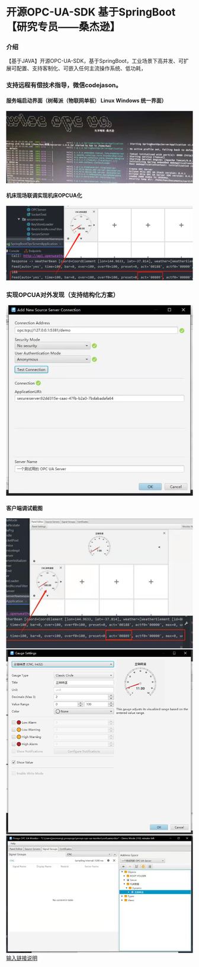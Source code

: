 # 开源OPC-UA-SDK 基于SpringBoot【研究专员——桑杰逊】

### 介绍
【基于JAVA】开源OPC-UA-SDK，基于SpringBoot，工业场景下高并发、可扩展可配置、支持客制化、可嵌入任何主流操作系统、低功耗，
### 支持远程有偿技术指导，微信codejason。

#### 服务端启动界面（树莓派（物联网单板） Linux Windows 统一界面）
![服务端启动界面](/%E6%9C%8D%E5%8A%A1%E7%AB%AF%E6%88%AA%E5%9B%BE/%E5%BE%AE%E4%BF%A1%E6%88%AA%E5%9B%BE_20210222230220.png "在这里输入图片标题")
#### 机床现场联调实现机床OPCUA化
![实际数控机床联调界面](/%E6%9C%8D%E5%8A%A1%E7%AB%AF%E6%88%AA%E5%9B%BE/%E5%BE%AE%E4%BF%A1%E6%88%AA%E5%9B%BE_20210222230842.png "在这里输入图片标题")

### 实现OPCUA对外发现（支持结构化方案）
![输入图片说明](/%E5%AE%A2%E6%88%B7%E7%AB%AF%E8%B0%83%E8%AF%95%E6%88%AA%E5%9B%BE/%E5%BE%AE%E4%BF%A1%E5%9B%BE%E7%89%87_20210222230353.jpg "在这里输入图片标题")

#### 客户端调试截图
![输入图片说明](/%E5%AE%A2%E6%88%B7%E7%AB%AF%E8%B0%83%E8%AF%95%E6%88%AA%E5%9B%BE/%E5%BE%AE%E4%BF%A1%E5%9B%BE%E7%89%87_20210222230340.jpg "在这里输入图片标题")
![输入图片说明](/%E5%AE%A2%E6%88%B7%E7%AB%AF%E8%B0%83%E8%AF%95%E6%88%AA%E5%9B%BE/%E5%BE%AE%E4%BF%A1%E5%9B%BE%E7%89%87_20210222230344.png "在这里输入图片标题")
![输入图片说明](/%E5%AE%A2%E6%88%B7%E7%AB%AF%E8%B0%83%E8%AF%95%E6%88%AA%E5%9B%BE/%E5%BE%AE%E4%BF%A1%E5%9B%BE%E7%89%87_20210222230349.jpg "在这里输入图片标题")
[输入链接说明]((/%E5%AE%A2%E6%88%B7%E7%AB%AF%E8%B0%83%E8%AF%95%E6%88%AA%E5%9B%BE/%E5%BE%AE%E4%BF%A1%E5%9B%BE%E7%89%87_20210222230353.jpg))